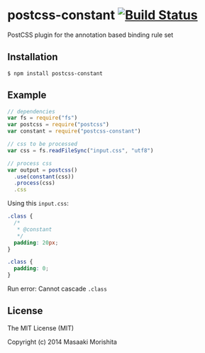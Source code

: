 # postcss-constant [![Build Status](https://travis-ci.org/morishitter/postcss-constant.svg)](https://travis-ci.org/morishitter/postcss-constant)

PostCSS plugin for the annotation based binding rule set

## Installation

```shell
$ npm install postcss-constant
```

## Example

```js
// dependencies
var fs = require("fs")
var postcss = require("postcss")
var constant = require("postcss-constant")

// css to be processed
var css = fs.readFileSync("input.css", "utf8")

// process css
var output = postcss()
  .use(constant(css))
  .process(css)
  .css
```

Using this `input.css`:

```css
.class {
  /*
   * @constant
   */
  padding: 20px;
}

.class {
  padding: 0;
}
```

Run error: Cannot cascade `.class`

## License

The MIT License (MIT)

Copyright (c) 2014 Masaaki Morishita
